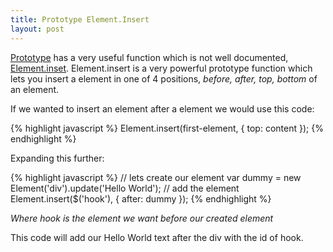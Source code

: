 ```yaml
--- 
title: Prototype Element.Insert
layout: post
---
```


[Prototype](http://www.prototypejs.org) has a very useful function which is not well documented, [Element.inset](http://www.prototypejs.org/api/element/insert). Element.insert is a very powerful prototype function which lets you insert a element in one of 4 positions, <em>before, after, top, bottom</em> of an element.

If we wanted to insert an element after a element we would use this code:

{% highlight javascript %}
Element.insert(first-element, {
	top: content
});
{% endhighlight %}

Expanding this further:

{% highlight javascript %}
// lets create our element
var dummy = new Element('div').update('Hello World');
// add the element
Element.insert($('hook'), {
	after: dummy
});
{% endhighlight %}

_Where hook is the element we want before our created element_

This code will add our Hello World text after the div with the id of hook.
